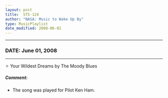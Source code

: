 ```yaml
---
layout: post
title:  STS-124
author: "NASA: Music to Wake Up By"
type: MusicPlaylist
date_modified: 2008-06-01
---
```


----
### DATE: June 01, 2008
----
✧ Your Wildest Dreams by The Moody Blues

##### Comment:
* The song was played for Pilot Ken Ham.
